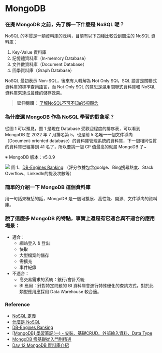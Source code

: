 # **MongoDB**
### **在提 MongoDB 之前，先了解一下什麼是 NoSQL 呢？**
NoSQL 的本質是一類資料庫的泛稱，目前有以下四種比較受到關注的 NoSQL 資料庫：
1. Key-Value 資料庫
2. 記憶體資料庫（In-memory Database）
3. 文件數資料庫（Document Database）
4. 圖學資料庫（Graph Database）

NoSQL 最初表示 Non-SQL，後來有人轉解為 Not Only SQl，SQL 語言是關聯式資料庫的標準查詢語言，而 Not Only SQL 的意思是混用關聯式資料庫和 NoSQL 資料庫來達成最佳的儲存效果。
> **延伸閱讀：**
> [了解NoSQL不可不知的5項觀念](https://www.ithome.com.tw/news/92506)
> 

### **為什麼選 MongoDB 作為 NoSQL 學習的對象呢？**
從圖 1 可以預見，圖 1 是現在 Database 受歡迎程度的排序表，可以看到 MongoDB 在 2022 年 7 月排名第 5，也是前 5 名唯一一個文件導向（Document-oriented database）的資料庫管理系統的資料庫，下一個相同性質的資料庫已經排到 41 名了，所以要挑一個 CP 值最高的就屬 MongoDB 了~

※ MongoDB 版本：v5.0.9

![](https://i.imgur.com/N4YY74O.png)
圖 1、[DB-Engines Ranking](https://db-engines.com/en/ranking) （評分依據包含goolge、Bing搜尋熱度、Stack Overflow、LinkedIn的提及次數等）

### **簡單的介紹一下 MongoDB 這個資料庫**
用一句話來概括的話，MongoDB 是一個可擴展、高性能、開源、文件導向的資料庫。

### **說了這麼多 MongoDB 的特點，事實上還是有它適合與不適合的應用場景：**
* 適合：
    * 網站登入 & 登出
    * 快取
    * 大型檔案的儲存
    * 需擴充
    * 事件紀錄
* 不適合：
    * 高交易需求的系統：銀行/會計系統
    * BI 應用：針對特定問題的 BI 資料庫會進行特殊優化的查詢方式，對於此類型應用應採用 Data Warehouse 較合適。

### **Reference**
* [NoSQL 定義](https://zh.wikipedia.org/zh-tw/NoSQL)
* [什麼是 NoSQL](https://aws.amazon.com/tw/nosql/)
* [DB-Engines Ranking](https://db-engines.com/en/ranking)
* [[MongoDB] 學習筆記(一) - 安裝、基礎CRUD、外部輸入資料、Data Type](https://medium.com/@mingjiehsu/mongodb-%E5%AD%B8%E7%BF%92%E7%AD%86%E8%A8%98-%E4%B8%80-%E5%AE%89%E8%A3%9D-%E5%9F%BA%E7%A4%8Ecrud-%E5%A4%96%E9%83%A8%E8%BC%B8%E5%85%A5%E8%B3%87%E6%96%99-data-type-1169000cf02c)
* [MongoDB 零基礎從入門到精通](https://www.udemy.com/course/best-mongodb/)
* [Day 12 MongoDB 資料庫介紹](https://ithelp.ithome.com.tw/articles/10205527)